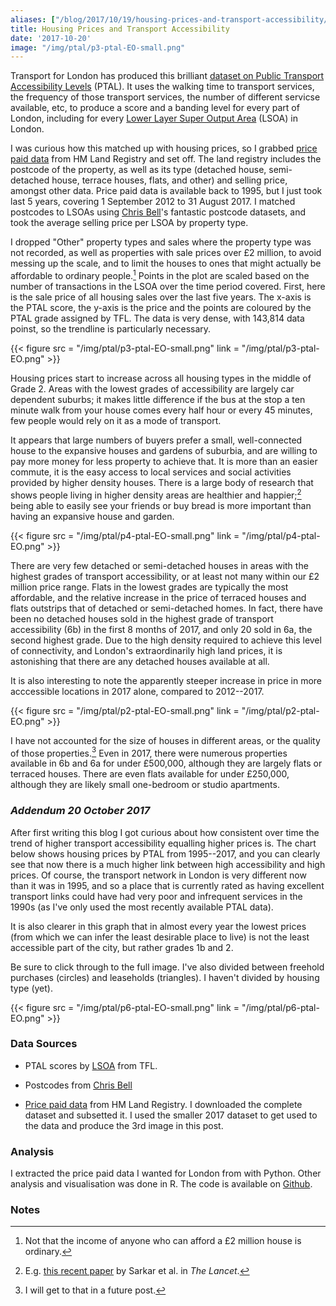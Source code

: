 ```yaml
---
aliases: ["/blog/2017/10/19/housing-prices-and-transport-accessibility/"]
title: Housing Prices and Transport Accessibility
date: '2017-10-20'
image: "/img/ptal/p3-ptal-EO-small.png"
---
```


Transport for London has produced this brilliant [dataset on Public Transport Accessibility Levels](https://data.london.gov.uk/dataset/public-transport-accessibility-levels) (PTAL). It uses the walking time to transport services, the frequency of those transport services, the number of different servicse available, etc, to produce a score and a banding level for every part of London, including for every [Lower Layer Super Output Area](https://files.datapress.com/london/dataset/public-transport-accessibility-levels/2017-01-26T18:50:00/LSOA2011%20AvPTAI2015.xlsx) (LSOA) in London.

I was curious how this matched up with housing prices, so I grabbed [price paid data](https://www.gov.uk/government/statistical-data-sets/price-paid-data-downloads) from HM Land Registry and set off. The land registry includes the postcode of the property, as well as its type (detached house, semi-detached house, terrace houses, flats, and other) and selling price, amongst other data. Price paid data is available back to 1995, but I just took last 5 years, covering 1 September 2012 to 31 August 2017. I matched postcodes to LSOAs using [Chris Bell](https://www.doogal.co.uk/PostcodeDownloads.php)'s fantastic postcode datasets, and took the average selling price per LSOA by property type.

I dropped "Other" property types and sales where the property type was not recorded, as well as properties with sale prices over £2 million, to avoid messing up the scale, and to limit the houses to ones that might actually be affordable to ordinary people.[^1] Points in the plot are scaled based on the number of transactions in the LSOA over the time period covered. First, here is the sale price of all housing sales over the last five years. The x-axis is the PTAL score, the y-axis is the price and the points are coloured by the PTAL grade assigned by TFL. The data is very dense, with 143,814 data poinst, so the trendline is particularly necessary.

{{< figure src = "/img/ptal/p3-ptal-EO-small.png" link = "/img/ptal/p3-ptal-EO.png" >}}

Housing prices start to increase across all housing types in the middle of Grade 2. Areas with the lowest grades of accessibility are largely car dependent suburbs; it makes little difference if the bus at the stop a ten minute walk from your house comes every half hour or every 45 minutes, few people would rely on it as a mode of transport.

It appears that large numbers of buyers prefer a small, well-connected house to the expansive houses and gardens of suburbia, and are willing to pay more money for less property to achieve that. It is more than an easier commute, it is the easy access to local services and social activities provided by higher density houses. There is a large body of research that shows people living in higher density areas are healthier and happier;[^2] being able to easily see your friends or buy bread is more important than having an expansive house and garden.

{{< figure src = "/img/ptal/p4-ptal-EO-small.png" link = "/img/ptal/p4-ptal-EO.png" >}}

There are very few detached or semi-detached houses in areas with the highest grades of transport accessibility, or at least not many within our £2 million price range. Flats in the lowest grades are typically the most affordable, and the relative increase in the price of terraced houses and flats outstrips that of detached or semi-detached homes. In fact, there have been no detached houses sold in the highest grade of transport accessibility (6b) in the first 8 months of 2017, and only 20 sold in 6a, the second highest grade. Due to the high density required to achieve this level of connectivity, and London's extraordinarily high land prices, it is astonishing that there are any detached houses available at all.

It is also interesting to note the apparently steeper increase in price in more acccessible locations in 2017 alone, compared to 2012--2017.

{{< figure src = "/img/ptal/p2-ptal-EO-small.png" link = "/img/ptal/p2-ptal-EO.png" >}}

I have not accounted for the size of houses in different areas, or the quality of those properties.[^3] Even in 2017, there were numerous properties available in 6b and 6a for under £500,000, although they are largely flats or terraced houses. There are even flats available for under £250,000, although they are likely small one-bedroom or studio apartments.


### _Addendum 20 October 2017_

After first writing this blog I got curious about how consistent over time the trend of higher transport accessibility equalling higher prices is. The chart below shows housing prices by PTAL from 1995--2017, and you can clearly see that now there is a much higher link between high accessibility and high prices. Of course, the transport network in London is very different now than it was in 1995, and so a place that is currently rated as having excellent transport links could have had very poor and infrequent services in the 1990s (as I've only used the most recently available PTAL data).

It is also clearer in this graph that in almost every year the lowest prices (from which we can infer the least desirable place to live) is not the least accessible part of the city, but rather grades 1b and 2.

Be sure to click through to the full image. I've also divided between freehold purchases (circles) and leaseholds (triangles). I haven't divided by housing type (yet).

{{< figure src = "/img/ptal/p6-ptal-EO-small.png" link = "/img/ptal/p6-ptal-EO.png" >}}


### Data Sources

- PTAL scores by [LSOA](https://files.datapress.com/london/dataset/public-transport-accessibility-levels/2017-01-26T18:50:00/LSOA2011%20AvPTAI2015.xlsx) from TFL.

- Postcodes from [Chris Bell](https://www.doogal.co.uk/PostcodeDownloads.php)

- [Price paid data](https://www.gov.uk/government/statistical-data-sets/price-paid-data-downloads) from HM Land Registry. I downloaded the complete dataset and subsetted it. I used the smaller 2017 dataset to get used to the data and produce the 3rd image in this post.

### Analysis

I extracted the price paid data I wanted for London from with Python. Other analysis and visualisation was done in R. The code is available on [Github](https://github.com/evanodell/house-price-ptal).

### Notes

[^1]: Not that the income of anyone who can afford a £2 million house is ordinary.

[^2]: E.g. [this recent paper](http://dx.doi.org/10.1016/S2542-5196(17)30119-5) by Sarkar et al. in _The Lancet_.

[^3]: I will get to that in a future post.
